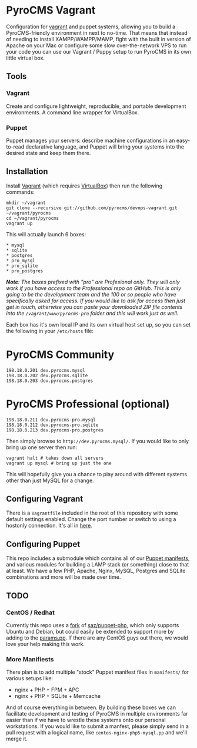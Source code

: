 # PyroCMS Vagrant

Configuration for [vagrant](http://vagrantup.com/) and puppet systems, allowing you to build a PyroCMS-friendly environment in next to no-time. 
That means that instead of needing to install XAMPP/WAMPP/MAMP, fight with the built in version of Apache on your Mac or configure some slow 
over-the-network VPS to run your code you can use our Vagrant / Puppy setup to run PyroCMS in its own little virtual box.

## Tools

### Vagrant

Create and configure lightweight, reproducible, and portable development environments. A command line wrapper for VirtualBox.

### Puppet

Puppet manages your servers: describe machine configurations in an easy-to-read declarative language, and Puppet will bring your systems into the desired state and keep them there.

## Installation

Install [Vagrant](http://vagrantup.com/v1/docs/getting-started/index.html) (which requires [VirtualBox](https://www.virtualbox.org/wiki/Downloads)) then run the following commands:

	mkdir ~/vagrant
	git clone --recursive git://github.com/pyrocms/devops-vagrant.git ~/vagrant/pyrocms
	cd ~/vagrant/pyrocms
	vagrant up

This will actually launch 6 boxes:

	* mysql
	* sqlite
	* postgres
	* pro_mysql
	* pro_sqlite
	* pro_postgres

_**Note**: The boxes prefixed with "pro" are Profesional only. They will only work if you have access to the Professional repo on GitHub. This is only going to be the development team and the 100 or so people who have specifically asked for access. If you would like to ask for access then just get in touch, otherwise you can paste your downloaded ZIP file contents into the `/vagrant/www/pyrocms-pro` folder and this will work just as well._

Each box has it's own local IP and its own virtual host set up, so you can set the following in your `/etc/hosts` file:

# PyroCMS Community

	198.18.0.201 dev.pyrocms.mysql
	198.18.0.202 dev.pyrocms.sqlite
	198.18.0.203 dev.pyrocms.postgres

# PyroCMS Professional (optional)

	198.18.0.211 dev.pyrocms-pro.mysql
	198.18.0.212 dev.pyrocms-pro.sqlite
	198.18.0.213 dev.pyrocms-pro.postgres

Then simply browse to `http://dev.pyrocms.mysql/`. If you would like to only bring up one server then run:

	vagrant halt # takes down all servers
	vagrant up mysql # bring up just the one

This will hopefully give you a chance to play around with different systems other than just MySQL for a change.

## Configuring Vagrant

There is a `Vagrantfile` included in the root of this repository with some default settings enabled. Change the port number or switch to 
using a hostonly connection. It's all in [here](https://github.com/pyrocms/vagrant/blob/master/Vagrantfile).

## Configuring Puppet

This repo includes a submodule which contains all of our [Puppet manifests](https://github.com/pyrocms/devops-puppet), and various 
modules for building a LAMP stack (or something) close to that at least. We have a few PHP, Apache, Nginx, MySQL, Postgres and SQLite combinations and more will be made over time.

## TODO

### CentOS / Redhat

Currently this repo uses a [fork](fork) of [saz/puppet-php](fork), which 
only supports Ubuntu and Debian, but could easily be extended to support more by adding to the [params.pp](params). If there are any CentOS guys out there, we would love your help making this work.

  [fork]: https://github.com/philsturgeon/puppet-php
  [saz]: https://github.com/saz/puppet-php
  [params]: https://github.com/philsturgeon/puppet-php/blob/master/manifests/params.pp

### More Manifiests

There plan is to add multiple "stock" Puppet manifest files in `manifests/` for various setups like:

* nginx + PHP + FPM + APC
* nginx + PHP + SQLite + Memcache

And of course everything in between. By building these boxes we can facilitate development and testing of PyroCMS in multiple environments 
far easier than if we have to wrestle these systems onto our personal workstations. If you would like to submit a manfest, please simply send in a pull request with a logical name, like `centos-nginx-php5-mysql.pp` and we'll merge it.
